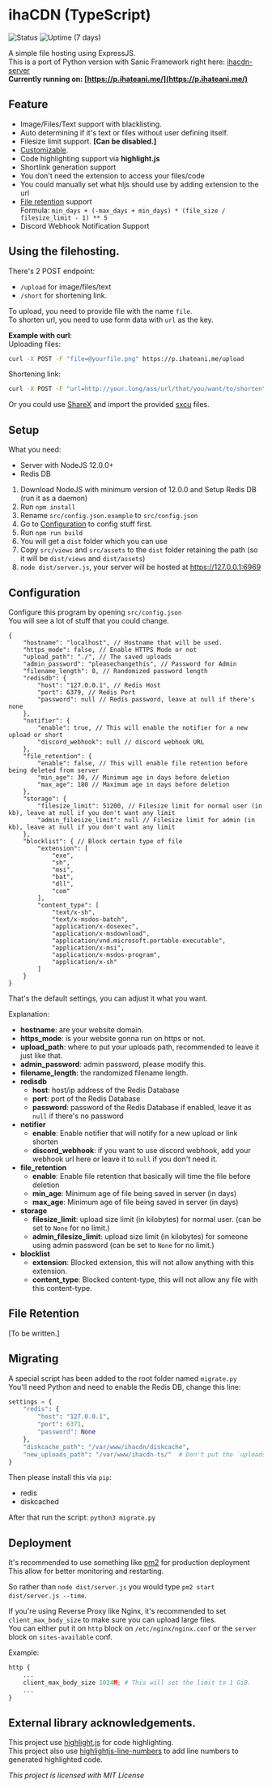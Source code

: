# ihaCDN (TypeScript)

![Status](https://img.shields.io/uptimerobot/status/m784617086-4e68d7e9dd7670f5c03bc09b?label=Status&style=for-the-badge) ![Uptime (7 days)](https://img.shields.io/uptimerobot/ratio/7/m784617086-4e68d7e9dd7670f5c03bc09b?style=for-the-badge)

A simple file hosting using ExpressJS.<br>
This is a port of Python version with Sanic Framework right here: [ihacdn-server](https://github.com/ihateani-me/ihacdn-server)<br>
**Currently running on: [https://p.ihateani.me/](https://p.ihateani.me/)**

## Feature

- Image/Files/Text support with blacklisting.
- Auto determining if it's text or files without user defining itself.
- Filesize limit support. **[Can be disabled.]**
- [Customizable](#configuration).
- Code highlighting support via **highlight.js**
- Shortlink generation support
- You don't need the extension to access your files/code
- You could manually set what hljs should use by adding extension to the url
- [File retention](#file-retention) support<br>
Formula: `min_days + (-max_days + min_days) * (file_size / filesize_limit - 1) ** 5`
- Discord Webhook Notification Support

## Using the filehosting.
There's 2 POST endpoint:
- `/upload` for image/files/text
- `/short` for shortening link.

To upload, you need to provide file with the name `file`.<br>
To shorten url, you need to use form data with `url` as the key.

**Example with curl**:<br>
Uploading files:<br>
```bash
curl -X POST -F "file=@yourfile.png" https://p.ihateani.me/upload
```

Shortening link:<br>
```bash
curl -X POST -F "url=http://your.long/ass/url/that/you/want/to/shorten" https://p.ihateani.me/short
```

Or you could use [ShareX](https://getsharex.com/) and import the provided [sxcu](https://github.com/ihateani-me/ihacdn-server/tree/master/sharex) files.

## Setup
What you need:
- Server with NodeJS 12.0.0+
- Redis DB

1. Download NodeJS with minimum version of 12.0.0 and Setup Redis DB (run it as a daemon)
2. Run `npm install`
3. Rename `src/config.json.example` to `src/config.json`
4. Go to [Configuration](#configuration) to config stuff first.
5. Run `npm run build`
6. You will get a `dist` folder which you can use
7. Copy `src/views` and `src/assets` to the `dist` folder retaining the path (so it will be `dist/views` and `dist/assets`)
8. `node dist/server.js`, your server will be hosted at https://127.0.0.1:6969

## Configuration
Configure this program by opening `src/config.json`<br>
You will see a lot of stuff that you could change.

```jsonc
{
    "hostname": "localhost", // Hostname that will be used.
    "https_mode": false, // Enable HTTPS Mode or not
    "upload_path": "./", // The saved uploads
    "admin_password": "pleasechangethis", // Password for Admin
    "filename_length": 8, // Randomized password length
    "redisdb": {
        "host": "127.0.0.1", // Redis Host
        "port": 6379, // Redis Port
        "password": null // Redis password, leave at null if there's none
    },
    "notifier": {
        "enable": true, // This will enable the notifier for a new upload or short
        "discord_webhook": null // discord webhook URL
    },
    "file_retention": {
        "enable": false, // This will enable file retention before being deleted from server
        "min_age": 30, // Minimum age in days before deletion
        "max_age": 180 // Maximum age in days before deletion
    },
    "storage": {
        "filesize_limit": 51200, // Filesize limit for normal user (in kb), leave at null if you don't want any limit
        "admin_filesize_limit": null // Filesize limit for admin (in kb), leave at null if you don't want any limit
    },
    "blocklist": { // Block certain type of file
        "extension": [
            "exe",
            "sh",
            "msi",
            "bat",
            "dll",
            "com"
        ],
        "content_type": [
            "text/x-sh",
            "text/x-msdos-batch",
            "application/x-dosexec",
            "application/x-msdownload",
            "application/vnd.microsoft.portable-executable",
            "application/x-msi",
            "application/x-msdos-program",
            "application/x-sh"
        ]
    }
}
```

That's the default settings, you can adjust it what you want.

Explanation:
- **hostname**: are your website domain.
- **https_mode**: is your website gonna run on https or not.
- **upload_path**: where to put your uploads path, recommended to leave it just like that.
- **admin_password**: admin password, please modify this.
- **filename_length**: the randomized filename length.
- **redisdb**
  - **host**: host/ip address of the Redis Database
  - **port**: port of the Redis Database
  - **password**: password of the Redis Database if enabled, leave it as `null` if there's no password
- **notifier**
  - **enable**: Enable notifier that will notify for a new upload or link shorten
  - **discord_webhook**: if you want to use discord webhook, add your webhook url here or leave it to `null` if you don't need it.
- **file_retention**
  - **enable**: Enable file retention that basically will time the file before deletion
  - **min_age**: Minimum age of file being saved in server (in days)
  - **max_age**: Minimum age of file being saved in server (in days)
- **storage**
  - **filesize_limit**: upload size limit (in kilobytes) for normal user. (can be set to `None` for no limit.)
  - **admin_filesize_limit**: upload size limit (in kilobytes) for someone using admin password (can be set to `None` for no limit.)
- **blocklist**
  - **extension**: Blocked extension, this will not allow anything with this extension.
  - **content_type**: Blocked content-type, this will not allow any file with this content-type.

## File Retention
[To be written.]

## Migrating
A special script has been added to the root folder named `migrate.py`<br>
You'll need Python and need to enable the Redis DB, change this line:
```py
settings = {
    "redis": {
        "host": "127.0.0.1",
        "port": 6371,
        "password": None
    },
    "diskcache_path": "/var/www/ihacdn/diskcache",
    "new_uploads_path": "/var/www/ihacdn-ts/"  # Don't put the `uploads` or `uploads_admin`
}
```
Then please install this via `pip`:
- redis
- diskcached

After that run the script: `python3 migrate.py`

## Deployment

It's recommended to use something like [pm2](https://github.com/Unitech/pm2) for production deployment<br>
This allow for better monitoring and restarting.

So rather than `node dist/server.js` you would type `pm2 start dist/server.js --time`.

If you're using Reverse Proxy like Nginx, it's recommended to set `client_max_body_size` to make sure you can upload large files.<br>
You can either put it on `http` block on `/etc/nginx/nginx.conf` or the `server` block on `sites-available` conf.

Example:
```py
http {
    ...
    client_max_body_size 1024M; # This will set the limit to 1 GiB.
    ...
}
```

## External library acknowledgements.
This project use [highlight.js](https://github.com/highlightjs/highlight.js/) for code highlighting.<br>
This project also use [highlightjs-line-numbers](https://github.com/wcoder/highlightjs-line-numbers.js/) to add line numbers to generated highlighted code.

*This project is licensed with MIT License*
